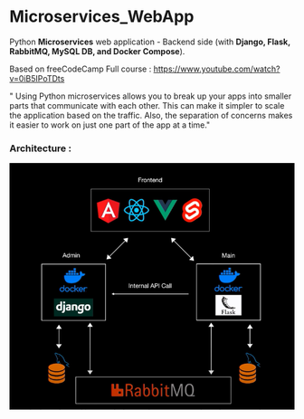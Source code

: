 # Microservices_WebApp

Python **Microservices** web application - Backend side (with **Django, Flask, RabbitMQ, MySQL DB, and Docker Compose**).

Based on freeCodeCamp Full course : https://www.youtube.com/watch?v=0iB5IPoTDts

" Using Python microservices allows you to break up your apps into smaller parts that communicate with each other. This can make it simpler to scale the application based on the traffic. Also, the separation of concerns makes it easier to work on just one part of the app at a time."

### Architecture :

<img src="https://github.com/GitTeaching/Microservices_WebApp/blob/master/Architecture.png" width="700">

